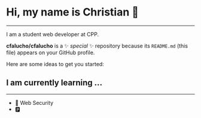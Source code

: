 # Hi, my name is Christian  👋
------------------------------

I am a student web developer at CPP. 



**cfalucho/cfalucho** is a ✨ _special_ ✨ repository because its `README.md` (this file) appears on your GitHub profile.

Here are some ideas to get you started:

## I am currently learning ...
------------------------------

- 🔐 Web Security
- 🅿️ 





